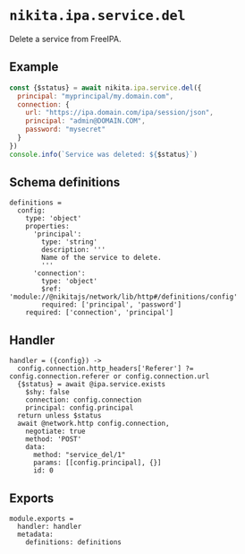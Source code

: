 
# `nikita.ipa.service.del`

Delete a service from FreeIPA.

## Example

```js
const {$status} = await nikita.ipa.service.del({
  principal: "myprincipal/my.domain.com",
  connection: {
    url: "https://ipa.domain.com/ipa/session/json",
    principal: "admin@DOMAIN.COM",
    password: "mysecret"
  }
})
console.info(`Service was deleted: ${$status}`)
```

## Schema definitions

    definitions =
      config:
        type: 'object'
        properties:
          'principal':
            type: 'string'
            description: '''
            Name of the service to delete.
            '''
          'connection':
            type: 'object'
            $ref: 'module://@nikitajs/network/lib/http#/definitions/config'
            required: ['principal', 'password']
        required: ['connection', 'principal']

## Handler

    handler = ({config}) ->
      config.connection.http_headers['Referer'] ?= config.connection.referer or config.connection.url
      {$status} = await @ipa.service.exists
        $shy: false
        connection: config.connection
        principal: config.principal
      return unless $status
      await @network.http config.connection,
        negotiate: true
        method: 'POST'
        data:
          method: "service_del/1"
          params: [[config.principal], {}]
          id: 0

## Exports

    module.exports =
      handler: handler
      metadata:
        definitions: definitions
